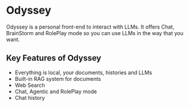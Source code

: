 # Odyssey

Odyssey is a personal front-end to interact with LLMs. It offers Chat, BrainStorm and RolePlay mode so you can use LLMs in the way that you want.

## Key Features of Odyssey
- Everything is local, your documents, histories and LLMs
- Built-in RAG system for documents
- Web Search
- Chat, Agentic and RolePlay mode
- Chat history